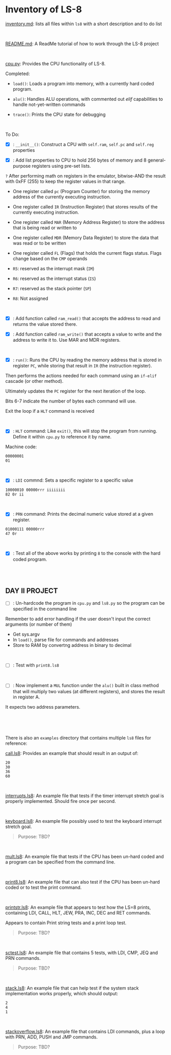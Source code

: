 # Inventory of LS-8

[inventory.md](inventory.md): lists all files within `ls8` with a short description and to do list

<br>

[README.md](README.md): A ReadMe tutorial of how to work through the LS-8 project

<br>

[cpu.py](cpu.py): Provides the CPU functionality of LS-8. 

Completed:

* `load()`: Loads a program into memory, with a currently hard coded program.

* `alu()`: Handles ALU operations, with commented out _elif_ capabilities to handle not-yet-written commands

* `trace()`: Prints the CPU state for debugging

<br>

To Do:

* [X] : `__init__()`: Construct a CPU with `self.ram`, `self.pc` and `self.reg` properties

* [X] : Add list properties to CPU to hold 256 bytes of memory and 8 general-purpose registers using pre-set lists. 

`?` After performing math on registers in the emulator, bitwise-AND the result with 0xFF (255) to keep the register values in that range.

- One register called `pc` (Program Counter) for storing the memory address of the currently executing instruction.

- One register called `IR` (Instruction Register) that stores results of the currently executing instruction.

- One register called `MAR` (Memory Address Register) to store the address that is being read or written to

- One register called `MDR` (Memory Data Register) to store the data that was read or to be written

- One register called `FL` (Flags) that holds the current flags status. Flags change based on the `CMP` operands

- `R5`: reserved as the interrupt mask (`IM`)

- `R6`: reserved as the interrupt status (`IS`)

- `R7`: reserved as the stack pointer (`SP`)

- `R8`: Not assigned


<br>

* [X] : Add function called `ram_read()` that accepts the address to read and returns the value stored there.

* [X] : Add function called `ram_write()` that accepts a value to write and the address to write it to. Use MAR and MDR registers.

<br>

* [X] : `run()`: Runs the CPU by reading the memory address that is stored in register `PC`, while storing that result in `IR` (the instruction register).

Then performs the actions needed for each command using an `if-elif` cascade (or other method).

Ultimately updates the `PC` register for the next iteration of the loop.

Bits 6-7 indicate the number of bytes each command will use.

Exit the loop if a `HLT` command is received

<br>

* [X] : `HLT` command: Like `exit()`, this will stop the program from running. Define it within `cpu.py` to reference it by name.

Machine code:
```
00000001 
01
```

<br>

* [X] : `LDI` commnd: Sets a specific register to a specific value

```
10000010 00000rrr iiiiiiii
82 0r ii
```

<br>

* [X] : `PRN` command: Prints the decimal numeric value stored at a given register.

```
01000111 00000rrr
47 0r
```

<br>

* [X] : Test all of the above works by printing `8` to the console with the hard coded program.

<br>
<br>

## DAY II PROJECT

 - [ ] : Un-hardcode the program in `cpu.py` and `ls8.py` so the program can be specified in the command line

 Remember to add error handling if the user doesn't input the correct arguments (or number of them)

 * Get sys.argv
 * In `load()`, parse file for commands and addresses
 * Store to RAM by convertng address in binary to decimal

 <br>

 - [ ] : Test with `print8.ls8`

<br>

- [ ] : Now implement a `MUL` function under the `alu()` built in class method that will multiply two values (at different registers), and stores the result in register A.

It expects two address parameters.


<br>
<br>
<br>

There is also an `examples` directory that contains multiple `ls8` files for reference:

[call.ls8](call.ls8): Provides an example that should result in an output of:

```
20
30
36
60
```

<br>

[interrupts.ls8](interrupts.ls8): An example file that tests if the timer interrupt stretch goal is properly implemented. Should fire once per second.

<br>

[keyboard.ls8](keyboard.ls8): An example file possibly used to test the keyboard interrupt stretch goal.

> Purpose: TBD?

<br>

[mult.ls8](mult.ls8): An example file that tests if the CPU has been un-hard coded and a program can be specified from the command line.

<br>

[print8.ls8](print8.ls8): An example file that can also test if the CPU has been un-hard coded or to test the print command.

<br>

[printstr.ls8](printstr.ls8): An example file that appears to test how the LS=8 prints, containing LDI, CALL, HLT, JEW, PRA, INC, DEC and RET commands.

Appears to contain Print string tests and a print loop test.

> Purpose: TBD?

<br>

[sctest.ls8](sctest.ls8): An example file that contains 5 tests, with LDI, CMP, JEQ and PRN commands.

> Purpose: TBD?

<br>

[stack.ls8](stack.ls8): An example file that can help test if the system stack implementation works properly, which should output:

```
2
4
1
```

<br>

[stackoverflow.ls8](stackoverflow.ls8): An example file that contains LDI commands, plus a loop with PRN, ADD, PUSH and JMP commands.

> Purpose: TBD?

<br>